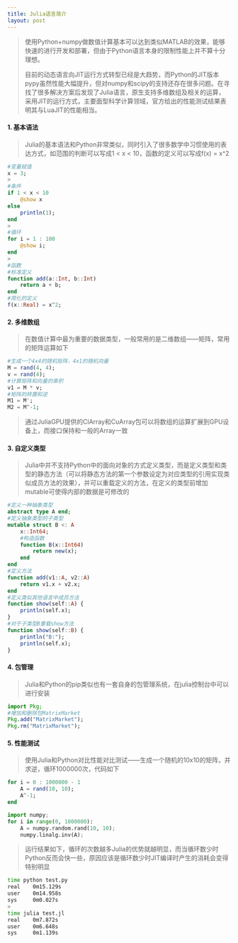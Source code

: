 ```yaml
---
title: Julia语言简介
layout: post
---
```


> 使用Python+numpy做数值计算基本可以达到类似MATLAB的效果，能够快速的进行开发和部署，但由于Python语言本身的限制性能上并不算十分理想。
>
> 目前的动态语言向JIT运行方式转型已经是大趋势，而Python的JIT版本pypy虽然性能大幅提升，但对numpy和scipy的支持还存在很多问题。在寻找了很多解决方案后发现了Julia语言，原生支持多维数组及相关的运算，采用JIT的运行方式，主要面型科学计算领域，官方给出的性能测试结果表明其与LuaJIT的性能相当。

#### 1. 基本语法

> Julia的基本语法和Python非常类似，同时引入了很多数学中习惯使用的表达方式，如范围的判断可以写成1 < x < 10，函数的定义可以写成f(x) = x^2 
>
```julia
#变量赋值
x = 3;
>
#条件
if 1 < x < 10
    @show x
else
    println(1);
end
>
#循环
for i = 1 : 100
    @show i;
end
>
#函数
#标准定义
function add(a::Int, b::Int)
    return a + b;
end
#简化的定义
f(x::Real) = x^2;
```

#### 2. 多维数组

> 在数值计算中最为重要的数据类型，一般常用的是二维数组——矩阵，常用的矩阵运算如下
>
```julia
#生成一个4x4的随机矩阵，4x1的随机向量
M = rand(4, 4);
v = rand(4);
#计算矩阵和向量的乘积
v1 = M * v;
#矩阵的转置和逆
M1 = M';
M2 = M^-1;
```
> 通过JuliaGPU提供的ClArray和CuArray包可以将数组的运算扩展到GPU设备上，而接口保持和一般的Array一致

#### 3. 自定义类型

> Julia中并不支持Python中的面向对象的方式定义类型，而是定义类型和类型的静态方法（可以将静态方法的第一个参数设定为对应类型的引用实现类似成员方法的效果），并可以重载定义的方法，在定义的类型前增加mutable可使得内部的数据是可修改的
>
```julia
#定义一种抽象类型
abstract type A end;
#定义抽象类型的子类型
mutable struct B <: A
    x::Int64;
    #构造函数
    function B(x::Int64)
        return new(x);
    end
end
#定义方法
function add(v1::A, v2::A)
    return v1.x + v2.x;
end
#定义类似其他语言中成员方法
function show(self::A) {
    println(self.x);
}
#对于子类型B重载show方法
function show(self::B) {
    println("B:");
    println(self.x);
}
```

#### 4. 包管理

> Julia和Python的pip类似也有一套自身的包管理系统，在julia控制台中可以进行安装
>
```julia
import Pkg;
#增加和删除包MatrixMarket
Pkg.add("MatrixMarket");
Pkg.rm("MatrixMarket");
```

#### 5. 性能测试

> 使用Julia和Python对比性能对比测试——生成一个随机的10x10的矩阵，并求逆，循环1000000次，代码如下
```julia
for i = 0 : 1000000 - 1
    A = rand(10, 10);
    A^-1;
end
```
```python
import numpy;
for i in range(0, 1000000):
    A = numpy.random.rand(10, 10);
    numpy.linalg.inv(A);
```
> 运行结果如下，循环的次数越多Julia的优势就越明显，而当循环数少时Python反而会快一些，原因应该是循环数少时JIT编译时产生的消耗会变得特别明显
```bash
time python test.py
real    0m15.129s
user    0m14.958s
sys     0m0.027s
>
time julia test.jl
real    0m7.872s
user    0m6.648s
sys     0m1.139s
```
